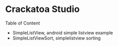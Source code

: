 # Crackatoa Studio #

Table of Content
- SimpleListView, android simple listview example
- SimpleListViewSort, simplelistview sorting
